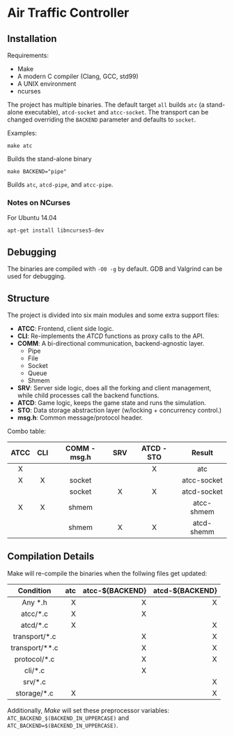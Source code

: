 # Air Traffic Controller



## Installation

Requirements:
- Make
- A modern C compiler (Clang, GCC, std99)
- A UNIX environment
- ncurses

The project has multiple binaries. The default target `all` builds `atc`
(a stand-alone executable), `atcd-socket` and `atcc-socket`. The transport
can be changed overriding the `BACKEND` parameter and defaults to `socket`.

Examples:

    make atc

Builds the stand-alone binary

    make BACKEND="pipe"

Builds `atc`, `atcd-pipe`, and `atcc-pipe`.

### Notes on NCurses

For Ubuntu 14.04

    apt-get install libncurses5-dev

## Debugging

The binaries are compiled with `-O0 -g` by default. GDB and Valgrind can
be used for debugging.

## Structure

The project is divided into six main modules and some extra support files:
- **ATCC**: Frontend, client side logic.
- **CLI**: Re-implements the _ATCD_ functions as proxy calls to the API.
- **COMM**: A bi-directional communication, backend-agnostic layer.
  - Pipe
  - File
  - Socket
  - Queue
  - Shmem
- **SRV**: Server side logic, does all the forking and client management, while
  child processes call the backend functions.
- **ATCD**: Game logic, keeps the game state and runs the simulation.
- **STO**: Data storage abstraction layer (w/locking + concurrency control.)
- **msg.h**: Common message/protocol header.


Combo table:

| ATCC | CLI | COMM - msg.h | SRV | ATCD - STO |     Result     |
|:----:|:---:|:------------:|:---:|:----------:|:--------------:|
|  X   |     |              |     |     X      |       atc      |
|  X   |  X  |    socket    |     |            |  atcc-socket   |
|      |     |    socket    |  X  |     X      |  atcd-socket   |
|  X   |  X  |    shmem     |     |            |  atcc-shmem    |
|      |     |    shmem     |  X  |     X      |  atcd-shemm    |



## Compilation Details

Make will re-compile the binaries when the follwing files get updated:

|     Condition     | atc | atcc-${BACKEND} | atcd-${BACKEND} |
|:-----------------:|----:|----------------:|----------------:|
| Any \*.h          |  X  |       X         |        X        |
| atcc/\*.c         |  X  |       X         |                 |
| atcd/\*.c         |  X  |                 |        X        |
| transport/\*.c    |     |       X         |        X        |
| transport/\*\*.c  |     |       X         |        X        |
| protocol/\*.c     |     |       X         |        X        |
| cli/\*.c          |     |       X         |                 |
| srv/\*.c          |     |                 |        X        |
| storage/\*.c      |  X  |                 |        X        |

Additionally, _Make_ will set these preprocessor variables: `ATC_BACKEND_$(BACKEND_IN_UPPERCASE)` and `ATC_BACKEND=$(BACKEND_IN_UPPERCASE)`.
